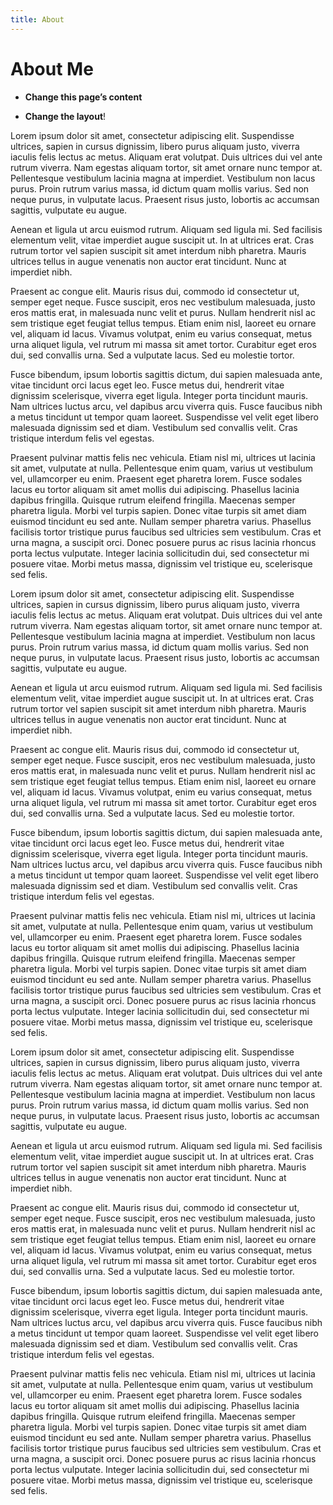 ```yaml
---
title: About
---
```


# About Me

* **Change this page’s content**

* **Change the layout**!


Lorem ipsum dolor sit amet, consectetur adipiscing elit. Suspendisse ultrices, sapien in cursus dignissim, libero purus aliquam justo, viverra iaculis felis lectus ac metus. Aliquam erat volutpat. Duis ultrices dui vel ante rutrum viverra. Nam egestas aliquam tortor, sit amet ornare nunc tempor at. Pellentesque vestibulum lacinia magna at imperdiet. Vestibulum non lacus purus. Proin rutrum varius massa, id dictum quam mollis varius. Sed non neque purus, in vulputate lacus. Praesent risus justo, lobortis ac accumsan sagittis, vulputate eu augue.

Aenean et ligula ut arcu euismod rutrum. Aliquam sed ligula mi. Sed facilisis elementum velit, vitae imperdiet augue suscipit ut. In at ultrices erat. Cras rutrum tortor vel sapien suscipit sit amet interdum nibh pharetra. Mauris ultrices tellus in augue venenatis non auctor erat tincidunt. Nunc at imperdiet nibh.

Praesent ac congue elit. Mauris risus dui, commodo id consectetur ut, semper eget neque. Fusce suscipit, eros nec vestibulum malesuada, justo eros mattis erat, in malesuada nunc velit et purus. Nullam hendrerit nisl ac sem tristique eget feugiat tellus tempus. Etiam enim nisl, laoreet eu ornare vel, aliquam id lacus. Vivamus volutpat, enim eu varius consequat, metus urna aliquet ligula, vel rutrum mi massa sit amet tortor. Curabitur eget eros dui, sed convallis urna. Sed a vulputate lacus. Sed eu molestie tortor.

Fusce bibendum, ipsum lobortis sagittis dictum, dui sapien malesuada ante, vitae tincidunt orci lacus eget leo. Fusce metus dui, hendrerit vitae dignissim scelerisque, viverra eget ligula. Integer porta tincidunt mauris. Nam ultrices luctus arcu, vel dapibus arcu viverra quis. Fusce faucibus nibh a metus tincidunt ut tempor quam laoreet. Suspendisse vel velit eget libero malesuada dignissim sed et diam. Vestibulum sed convallis velit. Cras tristique interdum felis vel egestas.

Praesent pulvinar mattis felis nec vehicula. Etiam nisl mi, ultrices ut lacinia sit amet, vulputate at nulla. Pellentesque enim quam, varius ut vestibulum vel, ullamcorper eu enim. Praesent eget pharetra lorem. Fusce sodales lacus eu tortor aliquam sit amet mollis dui adipiscing. Phasellus lacinia dapibus fringilla. Quisque rutrum eleifend fringilla. Maecenas semper pharetra ligula. Morbi vel turpis sapien. Donec vitae turpis sit amet diam euismod tincidunt eu sed ante. Nullam semper pharetra varius. Phasellus facilisis tortor tristique purus faucibus sed ultricies sem vestibulum. Cras et urna magna, a suscipit orci. Donec posuere purus ac risus lacinia rhoncus porta lectus vulputate. Integer lacinia sollicitudin dui, sed consectetur mi posuere vitae. Morbi metus massa, dignissim vel tristique eu, scelerisque sed felis.

Lorem ipsum dolor sit amet, consectetur adipiscing elit. Suspendisse ultrices, sapien in cursus dignissim, libero purus aliquam justo, viverra iaculis felis lectus ac metus. Aliquam erat volutpat. Duis ultrices dui vel ante rutrum viverra. Nam egestas aliquam tortor, sit amet ornare nunc tempor at. Pellentesque vestibulum lacinia magna at imperdiet. Vestibulum non lacus purus. Proin rutrum varius massa, id dictum quam mollis varius. Sed non neque purus, in vulputate lacus. Praesent risus justo, lobortis ac accumsan sagittis, vulputate eu augue.

Aenean et ligula ut arcu euismod rutrum. Aliquam sed ligula mi. Sed facilisis elementum velit, vitae imperdiet augue suscipit ut. In at ultrices erat. Cras rutrum tortor vel sapien suscipit sit amet interdum nibh pharetra. Mauris ultrices tellus in augue venenatis non auctor erat tincidunt. Nunc at imperdiet nibh.

Praesent ac congue elit. Mauris risus dui, commodo id consectetur ut, semper eget neque. Fusce suscipit, eros nec vestibulum malesuada, justo eros mattis erat, in malesuada nunc velit et purus. Nullam hendrerit nisl ac sem tristique eget feugiat tellus tempus. Etiam enim nisl, laoreet eu ornare vel, aliquam id lacus. Vivamus volutpat, enim eu varius consequat, metus urna aliquet ligula, vel rutrum mi massa sit amet tortor. Curabitur eget eros dui, sed convallis urna. Sed a vulputate lacus. Sed eu molestie tortor.

Fusce bibendum, ipsum lobortis sagittis dictum, dui sapien malesuada ante, vitae tincidunt orci lacus eget leo. Fusce metus dui, hendrerit vitae dignissim scelerisque, viverra eget ligula. Integer porta tincidunt mauris. Nam ultrices luctus arcu, vel dapibus arcu viverra quis. Fusce faucibus nibh a metus tincidunt ut tempor quam laoreet. Suspendisse vel velit eget libero malesuada dignissim sed et diam. Vestibulum sed convallis velit. Cras tristique interdum felis vel egestas.

Praesent pulvinar mattis felis nec vehicula. Etiam nisl mi, ultrices ut lacinia sit amet, vulputate at nulla. Pellentesque enim quam, varius ut vestibulum vel, ullamcorper eu enim. Praesent eget pharetra lorem. Fusce sodales lacus eu tortor aliquam sit amet mollis dui adipiscing. Phasellus lacinia dapibus fringilla. Quisque rutrum eleifend fringilla. Maecenas semper pharetra ligula. Morbi vel turpis sapien. Donec vitae turpis sit amet diam euismod tincidunt eu sed ante. Nullam semper pharetra varius. Phasellus facilisis tortor tristique purus faucibus sed ultricies sem vestibulum. Cras et urna magna, a suscipit orci. Donec posuere purus ac risus lacinia rhoncus porta lectus vulputate. Integer lacinia sollicitudin dui, sed consectetur mi posuere vitae. Morbi metus massa, dignissim vel tristique eu, scelerisque sed felis.

Lorem ipsum dolor sit amet, consectetur adipiscing elit. Suspendisse ultrices, sapien in cursus dignissim, libero purus aliquam justo, viverra iaculis felis lectus ac metus. Aliquam erat volutpat. Duis ultrices dui vel ante rutrum viverra. Nam egestas aliquam tortor, sit amet ornare nunc tempor at. Pellentesque vestibulum lacinia magna at imperdiet. Vestibulum non lacus purus. Proin rutrum varius massa, id dictum quam mollis varius. Sed non neque purus, in vulputate lacus. Praesent risus justo, lobortis ac accumsan sagittis, vulputate eu augue.

Aenean et ligula ut arcu euismod rutrum. Aliquam sed ligula mi. Sed facilisis elementum velit, vitae imperdiet augue suscipit ut. In at ultrices erat. Cras rutrum tortor vel sapien suscipit sit amet interdum nibh pharetra. Mauris ultrices tellus in augue venenatis non auctor erat tincidunt. Nunc at imperdiet nibh.

Praesent ac congue elit. Mauris risus dui, commodo id consectetur ut, semper eget neque. Fusce suscipit, eros nec vestibulum malesuada, justo eros mattis erat, in malesuada nunc velit et purus. Nullam hendrerit nisl ac sem tristique eget feugiat tellus tempus. Etiam enim nisl, laoreet eu ornare vel, aliquam id lacus. Vivamus volutpat, enim eu varius consequat, metus urna aliquet ligula, vel rutrum mi massa sit amet tortor. Curabitur eget eros dui, sed convallis urna. Sed a vulputate lacus. Sed eu molestie tortor.

Fusce bibendum, ipsum lobortis sagittis dictum, dui sapien malesuada ante, vitae tincidunt orci lacus eget leo. Fusce metus dui, hendrerit vitae dignissim scelerisque, viverra eget ligula. Integer porta tincidunt mauris. Nam ultrices luctus arcu, vel dapibus arcu viverra quis. Fusce faucibus nibh a metus tincidunt ut tempor quam laoreet. Suspendisse vel velit eget libero malesuada dignissim sed et diam. Vestibulum sed convallis velit. Cras tristique interdum felis vel egestas.

Praesent pulvinar mattis felis nec vehicula. Etiam nisl mi, ultrices ut lacinia sit amet, vulputate at nulla. Pellentesque enim quam, varius ut vestibulum vel, ullamcorper eu enim. Praesent eget pharetra lorem. Fusce sodales lacus eu tortor aliquam sit amet mollis dui adipiscing. Phasellus lacinia dapibus fringilla. Quisque rutrum eleifend fringilla. Maecenas semper pharetra ligula. Morbi vel turpis sapien. Donec vitae turpis sit amet diam euismod tincidunt eu sed ante. Nullam semper pharetra varius. Phasellus facilisis tortor tristique purus faucibus sed ultricies sem vestibulum. Cras et urna magna, a suscipit orci. Donec posuere purus ac risus lacinia rhoncus porta lectus vulputate. Integer lacinia sollicitudin dui, sed consectetur mi posuere vitae. Morbi metus massa, dignissim vel tristique eu, scelerisque sed felis.
